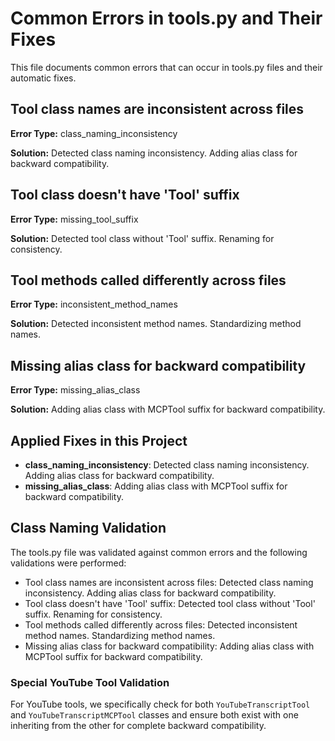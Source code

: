 # Common Errors in tools.py and Their Fixes

This file documents common errors that can occur in tools.py files and their automatic fixes.

## Tool class names are inconsistent across files

**Error Type:** class_naming_inconsistency

**Solution:** Detected class naming inconsistency. Adding alias class for backward compatibility.

## Tool class doesn't have 'Tool' suffix

**Error Type:** missing_tool_suffix

**Solution:** Detected tool class without 'Tool' suffix. Renaming for consistency.

## Tool methods called differently across files

**Error Type:** inconsistent_method_names

**Solution:** Detected inconsistent method names. Standardizing method names.

## Missing alias class for backward compatibility

**Error Type:** missing_alias_class

**Solution:** Adding alias class with MCPTool suffix for backward compatibility.

## Applied Fixes in this Project

- **class_naming_inconsistency**: Detected class naming inconsistency. Adding alias class for backward compatibility.
- **missing_alias_class**: Adding alias class with MCPTool suffix for backward compatibility.


## Class Naming Validation

The tools.py file was validated against common errors and the following validations were performed:

- Tool class names are inconsistent across files: Detected class naming inconsistency. Adding alias class for backward compatibility.
- Tool class doesn't have 'Tool' suffix: Detected tool class without 'Tool' suffix. Renaming for consistency.
- Tool methods called differently across files: Detected inconsistent method names. Standardizing method names.
- Missing alias class for backward compatibility: Adding alias class with MCPTool suffix for backward compatibility.

### Special YouTube Tool Validation

For YouTube tools, we specifically check for both `YouTubeTranscriptTool` and `YouTubeTranscriptMCPTool` classes and ensure both exist with one inheriting from the other for complete backward compatibility.
